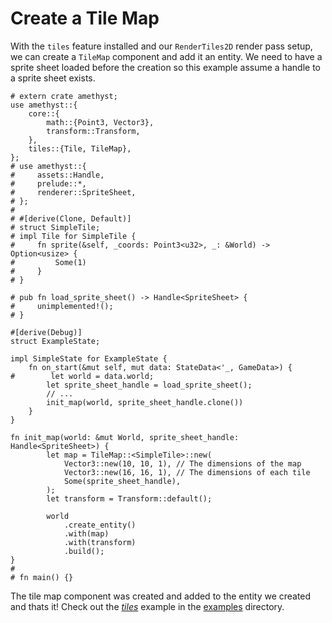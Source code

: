 # Create a Tile Map

With the `tiles` feature installed and our `RenderTiles2D` render pass setup, we can create a `TileMap` component and add it an entity. We need to have a sprite sheet loaded before the creation so this example assume a handle to a sprite sheet exists.

```rust,edition2018,no_run,noplaypen
# extern crate amethyst;
use amethyst::{
    core::{
        math::{Point3, Vector3},
        transform::Transform,
    },
    tiles::{Tile, TileMap},
};
# use amethyst::{
#     assets::Handle,
#     prelude::*,
#     renderer::SpriteSheet,
# };
#
# #[derive(Clone, Default)]
# struct SimpleTile;
# impl Tile for SimpleTile {
#     fn sprite(&self, _coords: Point3<u32>, _: &World) -> Option<usize> {
#         Some(1)
#     }
# }

# pub fn load_sprite_sheet() -> Handle<SpriteSheet> {
#     unimplemented!();
# }

#[derive(Debug)]
struct ExampleState;

impl SimpleState for ExampleState {
    fn on_start(&mut self, mut data: StateData<'_, GameData>) {
#        let world = data.world;
        let sprite_sheet_handle = load_sprite_sheet();
        // ...
        init_map(world, sprite_sheet_handle.clone())
    }
}

fn init_map(world: &mut World, sprite_sheet_handle: Handle<SpriteSheet>) {
        let map = TileMap::<SimpleTile>::new(
            Vector3::new(10, 10, 1), // The dimensions of the map
            Vector3::new(16, 16, 1), // The dimensions of each tile
            Some(sprite_sheet_handle),
        );
        let transform = Transform::default();
        
        world
            .create_entity()
            .with(map)
            .with(transform)
            .build();
}
#
# fn main() {}
```

The tile map component was created and added to the entity we created and thats it! Check out the [*tiles*][ex_tiles] example in the [examples][ex_all] directory.

[ex_tiles]: https://github.com/amethyst/amethyst/tree/master/examples/tiles
[ex_all]: https://github.com/amethyst/amethyst/tree/master/examples
